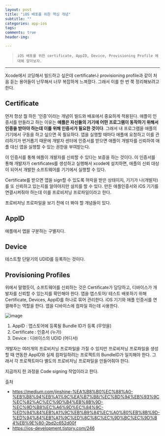 ```yaml
---  
layout: post  
title: "iOS 배포를 위한 핵심 개념"  
subtitle: ""  
categories: app-ios
tags: 
comments: true  
header-img: 

---  
```

  
> `iOS 배포를 위한 certificate, AppID, Device, Provisioning Profile 에 대해 알아보자.`  

---

Xcode에서 코딩해서 빌드하고 싶은데 certificate나 provisioning profile과 같이 처음 듣는 용어들이 난무해서 너무 복잡하게 느껴졌다.
그래서 이를 한 번 쭉 정리해보려고 한다.

## Certificate 

먼저 항상 뭘 하든 '인증'이라는 개념이 빌드와 배포에서 중요하게 적용된다. 애플이 인증서를 만들라고 하는 이유는 **애플은 자신들의 기기에 어떤 프로그램이
동작하기 위해서 인증을 받아야 하는데 이를 위해 인증서가 필요한 것이다**. 그래서 내 프로그램을 애플의 기기에서 구동을 하고 싶으면 꼭 필요하다. 앱을 실행할 때마다 애플에 요청하고
이를 관리하기가 번거롭기 때문에 개발자 센터에 인증서를 받으면 애플이 개발자를 신뢰하여 애플 대신 앱을 실행할 수 있는 권한을 부여받는다.

이 인증서를 통해 애플이 개발자를 신뢰할 수 있다는 보증을 하는 것이다. 이 인증서를 통해 개발자가 certificates를 생성하고 실행해서 xcode에 설치하면, 애플의 신뢰 대상이 되어서 
개발한 소프트웨어를 기기에서 실행할 수 있다. 

Certificate를 받으면 앱을 sign할 수 있도록 허락을 받은 상태이지, 기기가 나(개발자)를 또 신뢰하고 있는지를 알아야지만 설치를 할 수 있다. 만든 애플인증서와
iOS 기기를 연결시켜줘야 하는데 이를 프로비저닝 프로파일이라고 한다.

프로비저닝 프로파일을 보기 전에 더 봐야 할 개념들이 있다.

## AppID

애플에서 앱을 구분하는 구별자다. 

## Device

테스트할 단말기의 UDID를 등록하는 것이다.

## Provisioning Profiles

위에서 말했듯이, 소프트웨어를 신뢰하는 것은 Certificate가 담당하고, 디바이스가 개발자를 신뢰할 수 있는지를 확인해야 한다. 앱을 앱스토어/ 테스트 배포하기 위해
Certificate, Devices, AppID를 하나로 묶어 관리한다. iOS 기기와 애플 인증서를 연결해주는 역할을 한다. 앱을 디바이스에 컴파일 하는데 사용한다.

![image](https://user-images.githubusercontent.com/41438361/120093337-83591880-c154-11eb-9a09-e3ef0496fa5b.png)

1. AppID : 앱스토어에 등록될 Bundle ID가 등록 (무엇을)
2. Certificate : 인증서 (누가)
3. Device : 디바이스의 UDID (어디서)

개발자는 여러개의 프로비저닝 프로파일을 가질 수 있지만 프로비저닝 프로파일을 생성할 때 연동한 AppID와 실제 컴파일하려는 프로젝트의 BundleID가 일치해야 한다.
그래서 각 프로젝트마다 별도의 프로비저닝 프로파일을 만들어줘야 한다.

지금까지 한 과정을 Code signing 작업이라고 한다.

출처
* https://medium.com/jinshine-%EA%B8%B0%EC%88%A0-%EB%B8%94%EB%A1%9C%EA%B7%B8/%EC%BD%94%EB%93%9C%EC%82%AC%EC%9D%B4%EB%8B%9D-%EC%9D%B8%EC%A6%9D%EC%84%9C-%ED%94%84%EB%A1%9C%EB%B9%84%EC%A0%80%EB%8B%9D-%ED%94%84%EB%A1%9C%ED%8C%8C%EC%9D%BC%EC%9D%B4%EB%9E%80-2bd2c652d00f
* https://ios-development.tistory.com/246
